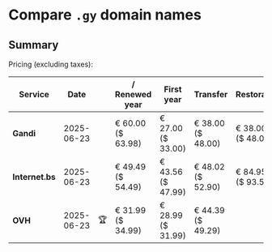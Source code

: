 # Compare `.gy` domain names

## Summary

Pricing (excluding taxes):

| Service | Date |  | / Renewed year | First year | Transfer | Restoration |
|--|--|--|--|--|--|--|
| **Gandi** | 2025-06-23 |  | € 60.00<br>($ 63.98) | € 27.00<br>($ 33.00) | € 38.00<br>($ 48.00) | € 38.00<br>($ 48.00) |
| **Internet.bs** | 2025-06-23 |  | € 49.49<br>($ 54.49) | € 43.56<br>($ 47.99) | € 48.02<br>($ 52.90) | € 84.95<br>($ 93.55) |
| **OVH** | 2025-06-23 | 🏆 | € 31.99<br>($ 34.99) | € 28.99<br>($ 31.99) | € 44.39<br>($ 49.29) |  |
